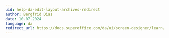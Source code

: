 ```yaml
---
uid: help-da-edit-layout-archives-redirect
author: Bergfrid Dias
date: 10.07.2024
language: da
redirect_url: https://docs.superoffice.com/da/ui/screen-designer/learn/working-with-archives.html
---
```

